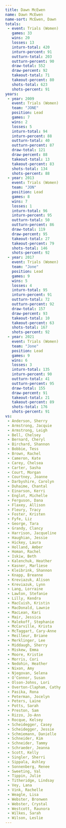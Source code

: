 ```yaml
---
title: Dawn McEwen
name: Dawn McEwen
name-sort: McEwen, Dawn
totals:
 - event: Trials (Women)
   games: 33
   wins: 20
   losses: 13
   inturn-total: 420
   inturn-percent: 91
   outturn-total: 203
   outturn-percent: 90
   draw-total: 552
   draw-percent: 92
   takeout-total: 71
   takeout-percent: 80
   shots-total: 623
   shots-percent: 91
years:
 - year: 2009
   event: Trials (Women)
   team: "JONE"
   position: Lead
   games: 7
   wins: 2
   losses: 5
   inturn-total: 94
   inturn-percent: 88
   outturn-total: 40
   outturn-percent: 87
   draw-total: 121
   draw-percent: 88
   takeout-total: 13
   takeout-percent: 83
   shots-total: 134
   shots-percent: 88
 - year: 2013
   event: Trials (Women)
   team: "JON"
   position: Lead
   games: 8
   wins: 7
   losses: 1
   inturn-total: 96
   inturn-percent: 95
   outturn-total: 50
   outturn-percent: 86
   draw-total: 119
   draw-percent: 95
   takeout-total: 27
   takeout-percent: 79
   shots-total: 146
   shots-percent: 92
 - year: 2017
   event: Trials (Women)
   team: "Jone"
   position: Lead
   games: 9
   wins: 5
   losses: 4
   inturn-total: 95
   inturn-percent: 91
   outturn-total: 72
   outturn-percent: 92
   draw-total: 157
   draw-percent: 93
   takeout-total: 10
   takeout-percent: 63
   shots-total: 167
   shots-percent: 92
 - year: 2021
   event: Trials (Women)
   team: "Jone"
   position: Lead
   games: 9
   wins: 6
   losses: 3
   inturn-total: 135
   inturn-percent: 90
   outturn-total: 41
   outturn-percent: 95
   draw-total: 155
   draw-percent: 91
   takeout-total: 21
   takeout-percent: 89
   shots-total: 176
   shots-percent: 91
vs:
 - Anderson, Sherry
 - Armstrong, Jacquie
 - Armstrong, Leigh
 - Bell, Chelsey
 - Bernard, Cheryl
 - Birchard, Shannon
 - Bobbie, Tess
 - Brown, Rachel
 - Cameron, Kate
 - Carey, Chelsea
 - Carter, Sasha
 - Court, Morgan
 - Courtney, Joanne
 - Darbyshire, Carolyn
 - Duhaime, Chantal
 - Einarson, Kerri
 - Englot, Michelle
 - Ferguson, Dana
 - Flaxey, Allison
 - Fleury, Tracy
 - Foster, Kristen
 - Fyfe, Liz
 - George, Tara
 - Grandy, Clancy
 - Harrison, Jacqueline
 - Haughian, Jessie
 - Hickey, Laura
 - Holland, Amber
 - Homan, Rachel
 - Iskiw, Beth
 - Kalenchuk, Heather
 - Kasner, Marliese
 - Kleibrink, Shannon
 - Knapp, Breanne
 - Kreviazuk, Alison
 - Kreviazuk, Lynn
 - Lang, Lorraine
 - Lawton, Stefanie
 - Lilly, Kendra
 - MacCuish, Kristin
 - MacDonald, Lawnie
 - MacLean, Kari
 - Mair, Jessica
 - Malekoff, Stephanie
 - McCarville, Krista
 - McTaggart, Cary-Anne
 - Meilleur, Briane
 - Merklinger, Lee
 - Middaugh, Sherry
 - Miskew, Emma
 - Moore, Kristie
 - Morris, Cori
 - Nedohin, Heather
 - Nixon, Amy
 - Njegovan, Selena
 - O'Connor, Susan
 - Olson-Johns, Lori
 - Overton-Clapham, Cathy
 - Pasika, Rona
 - Peterman, Jocelyn
 - Peters, Laine
 - Potts, Sarah
 - Preston, Sam
 - Rizzo, Jo-Ann
 - Rocque, Kelsey
 - Scheidegger, Casey
 - Scheidegger, Jessie
 - Schmiemann, Danielle
 - Schneider, Kim
 - Schneider, Tammy
 - Schraeder, Jeanna
 - Scott, Kelly
 - Singler, Sherri
 - Sippala, Ashley
 - Sonnenberg, Renee
 - Sweeting, Val
 - Tippin, Julie
 - Titheridge, Lindsay
 - Vey, Lana
 - Vink, Rachelle
 - Weagle, Lisa
 - Webster, Bronwen
 - Webster, Crystal
 - Westcott, Raunora
 - Wilkes, Sarah
 - Wilson, Leslie
---
```


